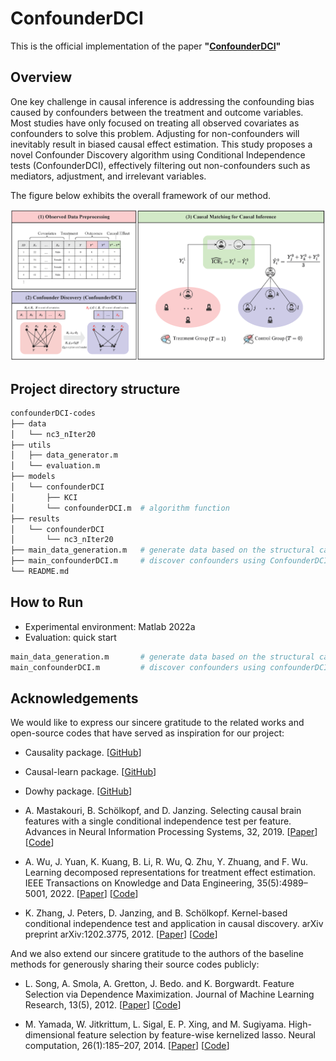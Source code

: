# ConfounderDCI

This is the official implementation of the paper **"[ConfounderDCI]()"**

## Overview

One key challenge in causal inference is addressing the confounding bias caused by confounders between the treatment and outcome variables. Most studies have only focused on treating all observed covariates as confounders to solve this problem. Adjusting for non-confounders will inevitably result in biased causal effect estimation. This study proposes a novel Confounder Discovery algorithm using Conditional Independence tests (ConfounderDCI), effectively filtering out non-confounders such as mediators, adjustment, and irrelevant variables. 

The figure below exhibits the overall framework of our method.

![framework](framework.png)

## Project directory structure

<!-- Put the following code into the URL (https://devtool.tech/tree) for rendering
```sh
+ confounderDCI-codes
  + data
    + nc3_nIter20
  + utils
    + data_generator.m
    + evaluation.m
  + models
    + confounderDCI
      + KCI
      + confounderDCI.m     # algorithm function
  + results
    + confounderDCI
      + nc3_nIter20
  + main_data_generation.m  # generate data based on the structural causal model
  + main_confounderDCI.m    # discover confounders using confounderDCI
  + README.md
``` -->

```sh
confounderDCI-codes
├── data
│   └── nc3_nIter20
├── utils
│   ├── data_generator.m
│   └── evaluation.m
├── models
│   └── confounderDCI
│       ├── KCI
│       └── confounderDCI.m  # algorithm function
├── results
│   └── confounderDCI
│       └── nc3_nIter20
├── main_data_generation.m   # generate data based on the structural causal model
├── main_confounderDCI.m     # discover confounders using ConfounderDCI
└── README.md
```

## How to Run

- Experimental environment: Matlab 2022a
- Evaluation: quick start

```sh
main_data_generation.m       # generate data based on the structural causal model
main_confounderDCI.m         # discover confounders using confounderDCI
```

## Acknowledgements

We would like to express our sincere gratitude to the related works and open-source codes that have served as inspiration for our project:

- Causality package. [[GitHub](https://github.com/akelleh/causality)]
- Causal-learn package. [[GitHub](https://github.com/py-why/causal-learn)]
- Dowhy package. [[GitHub](https://github.com/py-why/dowhy)]

- A. Mastakouri, B. Schölkopf, and D. Janzing. Selecting causal brain features with a single conditional independence test per feature. Advances in Neural Information Processing Systems, 32, 2019. [[Paper](https://proceedings.neurips.cc/paper_files/paper/2019/file/e6be4c22a5963ab00dfe8f3b695b5332-Paper.pdf)] [[Code](https://gitlab.tuebingen.mpg.de/amastakouri/singleCICausalFeatureSelection)]

- A. Wu, J. Yuan, K. Kuang, B. Li, R. Wu, Q. Zhu, Y. Zhuang, and F. Wu. Learning decomposed representations for treatment effect estimation. IEEE Transactions on Knowledge and Data Engineering, 35(5):4989–5001, 2022. [[Paper](https://ieeexplore.ieee.org/document/9712445)] [[Code](https://github.com/anpwu/DeR-CFR)]

- K. Zhang, J. Peters, D. Janzing, and B. Schölkopf. Kernel-based conditional independence test and application in causal discovery. arXiv preprint arXiv:1202.3775, 2012. [[Paper](https://arxiv.org/abs/1202.3775)] [[Code](http://people.tuebingen.mpg.de/kzhang/KCI-test.zip)]

And we also extend our sincere gratitude to the authors of the baseline methods for generously sharing their source codes publicly:

- L. Song, A. Smola, A. Gretton, J. Bedo. and K. Borgwardt. Feature Selection via Dependence Maximization. Journal of Machine Learning Research, 13(5), 2012. [[Paper](https://jmlr.csail.mit.edu/papers/volume13/song12a/song12a.pdf)] [[Code](https://github.com/ericstrobl/MarkovBlanket)]

- M. Yamada, W. Jitkrittum, L. Sigal, E. P. Xing, and M. Sugiyama. High-dimensional feature selection by feature-wise kernelized lasso. Neural computation, 26(1):185–207, 2014. [[Paper](https://arxiv.org/pdf/1202.0515)] [[Code](https://github.com/riken-aip/pyHSICLasso)]
